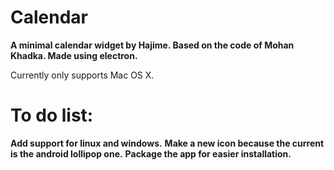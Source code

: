 # Calendar

**A minimal calendar widget by Hajime. Based on the code of Mohan Khadka. Made using electron.**

Currently only supports Mac OS X.

# To do list: 
**Add support for linux and windows.**
**Make a new icon because the current is the android lollipop one.**
**Package the app for easier installation.**
           

